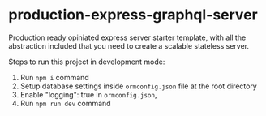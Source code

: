# production-express-graphql-server
Production ready opiniated express server starter template, with all the abstraction included that you need to create a scalable stateless server.

Steps to run this project in development mode:

1. Run `npm i` command
2. Setup database settings inside `ormconfig.json` file at the root directory
3. Enable "logging": true in `ormconfig.json`,
4. Run `npm run dev` command
